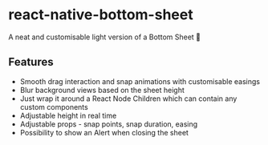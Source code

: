 # react-native-bottom-sheet

A neat and customisable light version of a Bottom Sheet 🚀

## Features

- Smooth drag interaction and snap animations with customisable easings
- Blur background views based on the sheet height
- Just wrap it around a React Node Children which can contain any custom components 
- Adjustable height in real time
- Adjustable props - snap points, snap duration, easing
- Possibility to show an Alert when closing the sheet
